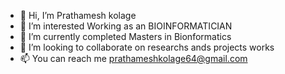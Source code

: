 - 👋 Hi, I’m Prathamesh kolage
- 👀 I’m interested Working as an BIOINFORMATICIAN
- 🌱 I’m currently completed Masters in Bionformatics
- 💞️ I’m looking to collaborate on researchs ands projects works
- 📫 You can reach me prathameshkolage64@gmail.com

<!---
prathamesh21575/prathamesh21575 is a ✨ special ✨ repository because its `README.md` (this file) appears on your GitHub profile.
You can click the Preview link to take a look at your changes.
--->
